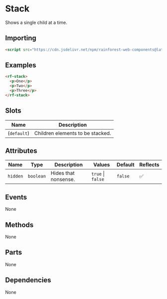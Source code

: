 # Stack

Shows a single child at a time.

## Importing

``` html
<script src="https://cdn.jsdelivr.net/npm/rainforest-web-components@latest/components/stack.js" type="module"></script>
```

## Examples

``` html
<rf-stack>
  <p>One</p>
  <p>Two</p>
  <p>Three</p>            
</rf-stack>
```

## Slots

| Name | Description |
| --- | --- |
| (`default`) | Children elements to be stacked. |

## Attributes

| Name | Type | Description | Values | Default | Reflects |
| --- | --- | --- | --- | --- | --- |
| `hidden` | `boolean` | Hides that nonsense. | `true` \| `false` | `false` | ✅ |

## Events

None

## Methods

None

## Parts

None

## Dependencies

None
